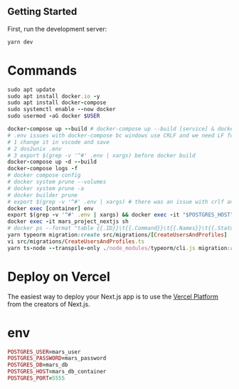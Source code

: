 ## Getting Started

First, run the development server:

```bash
yarn dev
```

# Commands

```ruby
sudo apt update
sudo apt install docker.io -y
sudo apt install docker-compose
sudo systemctl enable --now docker
sudo usermod -aG docker $USER

docker-compose up --build # docker-compose up --build [service] & docker-compose restart
# .env issues with docker-compose bc windows use CRLF and we need LF for unix, options:
# 1 change it in vscode and save
# 2 dos2unix .env
# 3 export $(grep -v '^#' .env | xargs) before docker build
docker-compose up -d --build
docker-compose logs -f
# docker compose config
# docker system prune --volumes
# docker system prune -a
# docker builder prune
# export $(grep -v '^#' .env | xargs) # there was an issue with crlf and lf for .env
docker exec [container] env
export $(grep -v '^#' .env | xargs) && docker exec -it "$POSTGRES_HOST" psql -U "$POSTGRES_USER" -d "$POSTGRES_DB"
docker exec -it mars_project_nextjs sh
# docker ps --format "table {{.ID}}\t{{.Command}}\t{{.Names}}\t{{.Status}}"
yarn typeorm migration:create src/migrations/[CreateUsersAndProfiles]
vi src/migrations/CreateUsersAndProfiles.ts
yarn ts-node --transpile-only ./node_modules/typeorm/cli.js migration:run -d src/config/ormconfig.ts
```

# Deploy on Vercel

The easiest way to deploy your Next.js app is to use the [Vercel Platform](https://vercel.com/new?utm_medium=default-template&filter=next.js&utm_source=create-next-app&utm_campaign=create-next-app-readme) from the creators of Next.js.

# env

```ruby
POSTGRES_USER=mars_user
POSTGRES_PASSWORD=mars_password
POSTGRES_DB=mars_db
POSTGRES_HOST=mars_db_container
POSTGRES_PORT=5555
```
